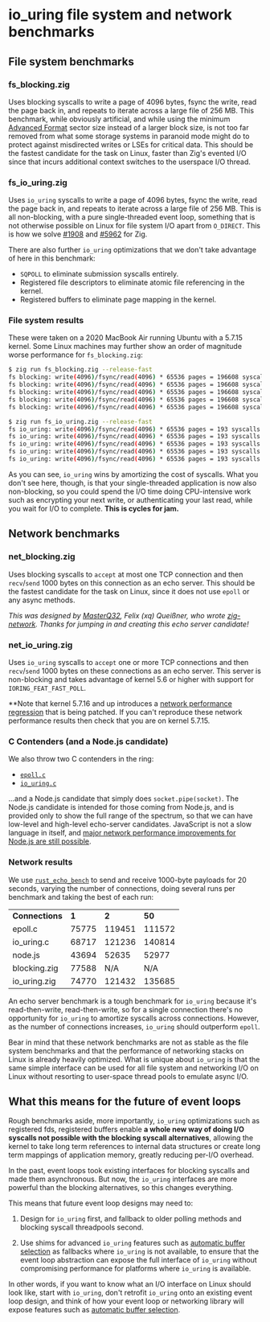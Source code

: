 # io_uring file system and network benchmarks

## File system benchmarks

### fs_blocking.zig

Uses blocking syscalls to write a page of 4096 bytes, fsync the write, read the page back in, and repeats to iterate across a large file of 256 MB. This benchmark, while obviously artificial, and while using the minimum [Advanced Format](https://en.wikipedia.org/wiki/Advanced_Format) sector size instead of a larger block size, is not too far removed from what some storage systems in paranoid mode might do to protect against misdirected writes or LSEs for critical data. This should be the fastest candidate for the task on Linux, faster than Zig's evented I/O since that incurs additional context switches to the userspace I/O thread.

### fs_io_uring.zig

Uses `io_uring` syscalls to write a page of 4096 bytes, fsync the write, read the page back in, and repeats to iterate across a large file of 256 MB. This is all non-blocking, with a pure single-threaded event loop, something that is not otherwise possible on Linux for file system I/O apart from `O_DIRECT`. This is how we solve [#1908](https://github.com/ziglang/zig/issues/1908) and [#5962](https://github.com/ziglang/zig/issues/5962) for Zig.

There are also further `io_uring` optimizations that we don't take advantage of here in this benchmark:

* `SQPOLL` to eliminate submission syscalls entirely.
* Registered file descriptors to eliminate atomic file referencing in the kernel.
* Registered buffers to eliminate page mapping in the kernel.

### File system results

These were taken on a 2020 MacBook Air running Ubuntu with a 5.7.15 kernel. Some Linux machines may further show an order of magnitude worse performance for `fs_blocking.zig`:

```bash
$ zig run fs_blocking.zig --release-fast
fs blocking: write(4096)/fsync/read(4096) * 65536 pages = 196608 syscalls in 4138ms
fs blocking: write(4096)/fsync/read(4096) * 65536 pages = 196608 syscalls in 3626ms
fs blocking: write(4096)/fsync/read(4096) * 65536 pages = 196608 syscalls in 4428ms
fs blocking: write(4096)/fsync/read(4096) * 65536 pages = 196608 syscalls in 3693ms
fs blocking: write(4096)/fsync/read(4096) * 65536 pages = 196608 syscalls in 4153ms
```

```bash
$ zig run fs_io_uring.zig --release-fast
fs io_uring: write(4096)/fsync/read(4096) * 65536 pages = 193 syscalls in 3024ms
fs io_uring: write(4096)/fsync/read(4096) * 65536 pages = 193 syscalls in 3261ms
fs io_uring: write(4096)/fsync/read(4096) * 65536 pages = 193 syscalls in 2482ms
fs io_uring: write(4096)/fsync/read(4096) * 65536 pages = 193 syscalls in 2890ms
fs io_uring: write(4096)/fsync/read(4096) * 65536 pages = 193 syscalls in 2513ms
```

As you can see, `io_uring` wins by amortizing the cost of syscalls. What you don't see here, though, is that your single-threaded application is now also non-blocking, so you could spend the I/O time doing CPU-intensive work such as encrypting your next write, or authenticating your last read, while you wait for I/O to complete. **This is cycles for jam.**

## Network benchmarks

### net_blocking.zig

Uses blocking syscalls to `accept` at most one TCP connection and then `recv`/`send` 1000 bytes on this connection as an echo server. This should be the fastest candidate for the task on Linux, since it does not use `epoll` or any async methods.

*This was designed by [MasterQ32](https://github.com/MasterQ32), Felix (xq) Queißner, who wrote [zig-network](https://github.com/MasterQ32/zig-network). Thanks for jumping in and creating this echo server candidate!*

### net_io_uring.zig

Uses `io_uring` syscalls to `accept` one or more TCP connections and then `recv`/`send` 1000 bytes on these connections as an echo server. This server is non-blocking and takes advantage of kernel 5.6 or higher with support for `IORING_FEAT_FAST_POLL`.

**Note that kernel 5.7.16 and up introduces a [network performance regression](https://github.com/axboe/liburing/issues/215) that is being patched. If you can't reproduce these network performance results then check that you are on kernel 5.7.15.

### C Contenders (and a Node.js candidate)

We also throw two C contenders in the ring:

* [`epoll.c`](https://github.com/frevib/epoll-echo-server)
* [`io_uring.c`](https://github.com/frevib/io_uring-echo-server/tree/master)

...and a Node.js candidate that simply does `socket.pipe(socket)`. The Node.js candidate is intended for those coming from Node.js, and is provided only to show the full range of the spectrum, so that we can have low-level and high-level echo-server candidates. JavaScript is not a slow language in itself, and [major network performance improvements for Node.js are still possible](https://github.com/nodejs/node/pull/6923).

### Network results

We use [`rust_echo_bench`](https://github.com/haraldh/rust_echo_bench) to send and receive 1000-byte payloads for 20 seconds, varying the number of connections, doing several runs per benchmark and taking the best of each run:

<table>
  <tr>
    <td><strong>Connections</strong></td><td><strong>1</strong></td><td><strong>2</strong></td><td><strong>50</strong></td>
  </tr>
  <tr>
    <td>epoll.c</td><td>75775</td><td>119451</td><td>111572</td>
  </tr>
  <tr>
    <td>io_uring.c</td><td>68717</td><td>121236</td><td>140814</td>
  </tr>
  <tr>
    <td>node.js</td><td>43694</td><td>52635</td><td>52977</td>
  </tr>
  <tr>
    <td>blocking.zig</td><td>77588</td><td>N/A</td><td>N/A</td>
  </tr>
  <tr>
    <td>io_uring.zig</td><td>74770</td><td>121432</td><td>135685</td>
  </tr>
</table>

An echo server benchmark is a tough benchmark for `io_uring` because it's read-then-write, read-then-write, so for a single connection there's no opportunity for `io_uring` to amortize syscalls across connections. However, as the number of connections increases, `io_uring` should outperform `epoll`.

Bear in mind that these network benchmarks are not as stable as the file system benchmarks and that the performance of networking stacks on Linux is already heavily optimized. What is unique about `io_uring` is that the same simple interface can be used for all file system and networking I/O on Linux without resorting to user-space thread pools to emulate async I/O.

## What this means for the future of event loops

Rough benchmarks aside, more importantly, `io_uring` optimizations such as registered fds, registered buffers enable **a whole new way of doing I/O syscalls not possible with the blocking syscall alternatives**, allowing the kernel to take long term references to internal data structures or create long term mappings of application memory, greatly reducing per-I/O overhead.

In the past, event loops took existing interfaces for blocking syscalls and made them asynchronous. But now, the `io_uring` interfaces are more powerful than the blocking alternatives, so this changes everything.

This means that future event loop designs may need to:

1. Design for `io_uring` first, and fallback to older polling methods and blocking syscall threadpools second.

2. Use shims for advanced `io_uring` features such as [automatic buffer selection](https://lwn.net/Articles/815491/) as fallbacks where `io_uring` is not available, to ensure that the event loop abstraction can expose the full interface of `io_uring` without compromising performance for platforms where `io_uring` is available.

In other words, if you want to know what an I/O interface on Linux should look like, start with `io_uring`, don't retrofit `io_uring` onto an existing event loop design, and think of how your event loop or networking library will expose features such as [automatic buffer selection](https://lwn.net/Articles/815491/).
